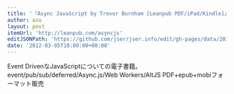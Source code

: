 ```yaml
---
title: '『Async JavaScript by Trevor Burnham [Leanpub PDF/iPad/Kindle]』'
author: azu
layout: post
itemUrl: 'http://leanpub.com/asyncjs'
editJSONPath: 'https://github.com/jser/jser.info/edit/gh-pages/data/2012/03/index.json'
date: '2012-03-05T10:00:00+00:00'
---
```

Event DrivenなJavaScriptについての電子書籍。event/pub/sub/deferred/Async.js/Web Workers/AltJS
PDF+epub+mobiフォーマット販売
